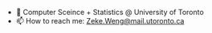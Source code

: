 - 🔭 Computer Sceince + Statistics @ University of Toronto
- 📫 How to reach me: Zeke.Weng@mail.utoronto.ca 
